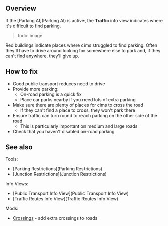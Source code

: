 ## Overview

If the [Parking AI](Parking AI) is active, the **Traffic** info view indicates where it's difficult to find parking.

> todo: image

Red buildings indicate places where cims struggled to find parking. Often they'll have to drive around looking for somewhere else to park and, if they can't find anywhere, they'll give up.

## How to fix

* Good public transport reduces need to drive
* Provide more parking:
    * On-road parking is a quick fix
    * Place car parks nearby if you need lots of extra parking
* Make sure there are plenty of places for cims to cross the road
    * If they can't find a place to cross, they won't park there
* Ensure traffic can turn round to reach parking on the other side of the road
    * This is particularly important on medium and large roads
* Check that you haven't disabled on-road parking

## See also

Tools:

* [Parking Restrictions](Parking Restrictions)
* [Junction Restrictions](Junction Restrictions)

Info Views:

* [Public Transport Info View](Public Transport Info View)
* [Traffic Routes Info View](Traffic Routes Info View)

Mods:

* [Crossings](https://steamcommunity.com/sharedfiles/filedetails/?id=427258853) - add extra crossings to roads